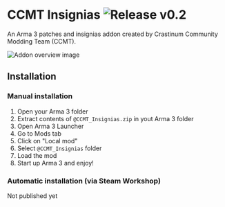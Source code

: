 # CCMT Insignias ![Release v0.2](https://img.shields.io/badge/release-v0.2-blue.svg?style=for-the-badge)
An Arma 3 patches and insignias addon created by Crastinum Community Modding Team (CCMT).

![Addon overview image](http://community.crastinum.eu/wp-content/uploads/2018/08/github-section-1.png)

## Installation
### Manual installation
1. Open your Arma 3 folder 
2. Extract contents of `@CCMT_Insignias.zip` in yout Arma 3 folder
3. Open Arma 3 Launcher
4. Go to Mods tab
5. Click on "Local mod"
6. Select `@CCMT_Insignias` folder
7. Load the mod
8. Start up Arma 3 and enjoy!

### Automatic installation (via Steam Workshop)
Not published yet